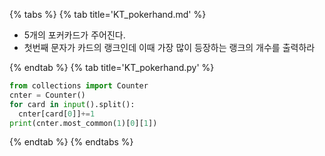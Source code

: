{% tabs %}
{% tab title='KT_pokerhand.md' %}

* 5개의 포커카드가 주어진다.
* 첫번째 문자가 카드의 랭크인데 이때 가장 많이 등장하는 랭크의 개수를 출력하라

{% endtab %}
{% tab title='KT_pokerhand.py' %}

```py
from collections import Counter
cnter = Counter()
for card in input().split():
  cnter[card[0]]+=1
print(cnter.most_common(1)[0][1])
```

{% endtab %}
{% endtabs %}